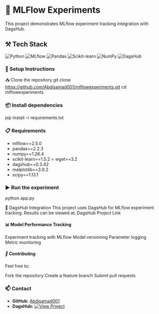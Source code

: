 # 🔬 MLFlow Experiments
This project demonstrates MLflow experiment tracking integration with DagsHub.

## ⚒️ Tech Stack
![Python](https://img.shields.io/badge/python-3.9.0-blue)
![MLflow](https://img.shields.io/badge/mlflow-2.5.0-blue)
![Pandas](https://img.shields.io/badge/pandas-2.2.3-blue)
![Scikit-learn](https://img.shields.io/badge/scikit--learn-1.5.2-blue)
![NumPy](https://img.shields.io/badge/numpy-1.26.4-blue)
![DagsHub](https://img.shields.io/badge/dagshub-0.3.42-blue)

### 🚀 Setup Instructions
📥 Clone the repository
git clone https://github.com/Abdisamad001/mlflowexperiments.git
cd mlflowexperiments

### 📦 Install dependencies
pip install -r requirements.txt

### 📋 Requirements
- mlflow==2.5.0
- pandas==2.2.3
- numpy==1.26.4
- scikit-learn==1.5.2
= wget==3.2
- dagshub==0.3.42
- matplotlib==3.9.2
- scipy==1.13.1
  
### ▶️ Run the experiment
  python app.py

🔗 DagsHub Integration
This project uses DagsHub for MLflow experiment tracking. Results can be viewed at: DagsHub Project Link

#### 📊 Model Performance Tracking
Experiment tracking with MLflow
Model versioning
Parameter logging
Metric monitoring

##### 🤝 Contributing
Feel free to:

Fork the repository
Create a feature branch
Submit pull requests


### 📫 Contact
- **GitHub:** [Abdisamad001](https://github.com/Abdisamad001)
- **DagsHub:** [![View Project](https://img.shields.io/badge/View_Project-DagsHub-blue)](https://dagshub.com/Abdisamad001/mlflowexperiments)
